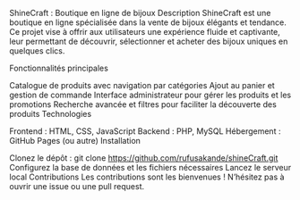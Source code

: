 ShineCraft : Boutique en ligne de bijoux
Description
ShineCraft est une boutique en ligne spécialisée dans la vente de bijoux élégants et tendance. Ce projet vise à offrir aux utilisateurs une expérience fluide et captivante, leur permettant de découvrir, sélectionner et acheter des bijoux uniques en quelques clics.

Fonctionnalités principales

Catalogue de produits avec navigation par catégories
Ajout au panier et gestion de commande
Interface administrateur pour gérer les produits et les promotions
Recherche avancée et filtres pour faciliter la découverte des produits
Technologies

Frontend : HTML, CSS, JavaScript
Backend : PHP, MySQL
Hébergement : GitHub Pages (ou autre)
Installation

Clonez le dépôt : git clone https://github.com/rufusakande/shineCraft.git
Configurez la base de données et les fichiers nécessaires
Lancez le serveur local
Contributions
Les contributions sont les bienvenues ! N’hésitez pas à ouvrir une issue ou une pull request.

